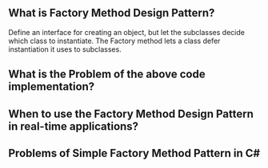 ## What is Factory Method Design Pattern?
Define an interface for creating an object, but let the subclasses decide which class to instantiate. 
The Factory method lets a class defer instantiation it uses to subclasses.

## What is the Problem of the above code implementation?

## When to use the Factory Method Design Pattern in real-time applications?

## Problems of Simple Factory Method Pattern in C#
